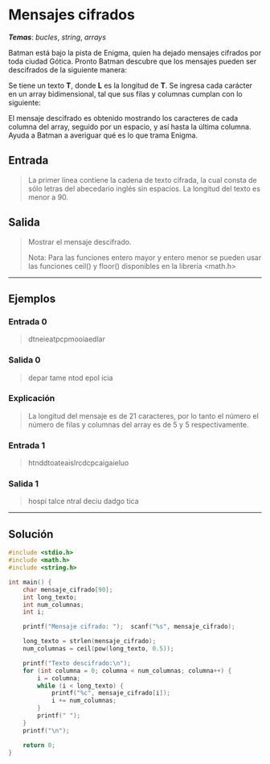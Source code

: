 # Mensajes cifrados

_**Temas**_: _bucles_, _string_, _arrays_

Batman está bajo la pista de Enigma, quien ha dejado mensajes cifrados por toda ciudad Gótica. Pronto Batman descubre que los mensajes pueden ser descifrados de la siguiente manera:

Se tiene un texto **T**, donde **L** es la longitud de **T**. Se ingresa cada carácter en un array bidimensional, tal que sus filas y columnas cumplan con lo siguiente:

El mensaje descifrado es obtenido mostrando los caracteres de cada columna del array, seguido por un espacio, y así hasta la última columna. Ayuda a Batman a averiguar qué es lo que trama Enigma.

## Entrada

> La primer línea contiene la cadena de texto cifrada, la cual consta de sólo letras del abecedario inglés sin espacios. La longitud del texto es menor a 90.

## Salida

> Mostrar el mensaje descifrado.
>
> Nota: Para las funciones entero mayor y entero menor se pueden usar las funciones ceil() y floor() disponibles en la librería <math.h>

---

## Ejemplos

### Entrada 0

> dtneieatpcpmooiaedlar

### Salida 0

> depar tame ntod epol icia

### Explicación

> La longitud del mensaje es de 21 caracteres, por lo tanto el número el número de filas y columnas del array es de 5 y 5 respectivamente.

### Entrada 1

> htnddtoateaislrcdcpcaigaieluo

### Salida 1

> hospi talce ntral deciu dadgo tica

---

## Solución

```C
#include <stdio.h>
#include <math.h>
#include <string.h>

int main() {
    char mensaje_cifrado[90];
    int long_texto;
    int num_columnas;
    int i;

    printf("Mensaje cifrado: ");  scanf("%s", mensaje_cifrado);

    long_texto = strlen(mensaje_cifrado);
    num_columnas = ceil(pow(long_texto, 0.5));

    printf("Texto descifrado:\n");
    for (int columna = 0; columna < num_columnas; columna++) {
        i = columna;
        while (i < long_texto) {
            printf("%c", mensaje_cifrado[i]);
            i += num_columnas;
        }
        printf(" ");
    }
    printf("\n");

    return 0;
}

```
